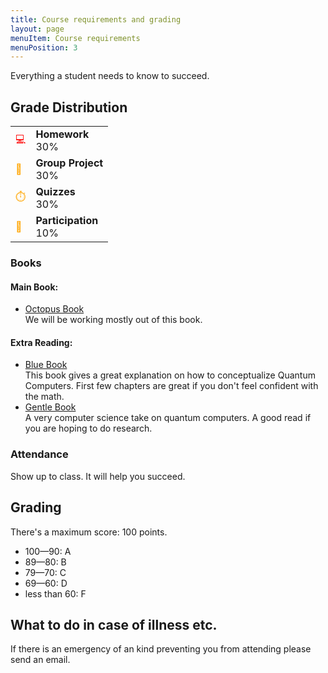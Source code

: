 ```yaml
---
title: Course requirements and grading
layout: page
menuItem: Course requirements
menuPosition: 3
---
```

Everything a student needs to know to succeed.

## Grade Distribution

<table>
	<tbody>	
		<tr>
			<td class="icon" style="color: red">💻</td>
			<td><b>Homework</b><br>30%</td>
		</tr>
		<tr>
			<td class="icon" style="color: orange">🤝</td>
			<td><b>Group Project</b><br>30%</td>
		</tr>
		<tr>
			<td class="icon" style="color: orange">⏱️</td>
			<td><b>Quizzes</b><br>30%</td>
		</tr>
		<tr>
			<td class="icon" style="color: orange">📑</td>
			<td><b>Participation</b><br>10%</td>
		</tr>
	</tbody>
</table>


### Books

#### Main Book: 
- [Octopus Book](https://www.amazon.com/Programming-Quantum-Computers-Essential-Algorithms/dp/1492039683)   
    We will be working mostly out of this book.

#### Extra Reading:
- [Blue Book](https://www.amazon.com/Quantum-Computing-Computer-Scientists-Yanofsky/dp/0521879965)    
    This book gives a great explanation on how to conceptualize Quantum Computers. First few chapters are great if you don't feel confident with the math.
- [Gentle Book](http://mmrc.amss.cas.cn/tlb/201702/W020170224608150244118.pdf)    
    A very computer science take on quantum computers. A good read if you are hoping to do research.



### Attendance

Show up to class. It will help you succeed.


## Grading

There's a maximum score: 100 points.

- 100—90: A
- 89—80: B
- 79—70: C
- 69—60: D
- less than 60: F


## What to do in case of illness etc.

If there is an emergency of an kind preventing you from attending please send an email.
